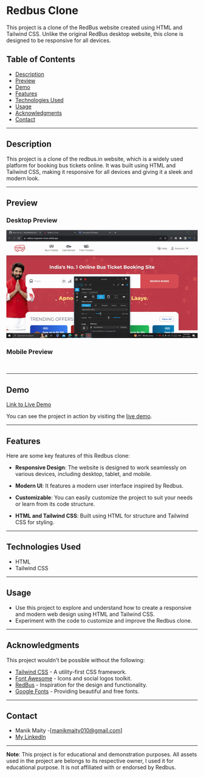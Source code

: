 # Redbus Clone
This project is a clone of the RedBus website created using HTML and Tailwind CSS. Unlike the original RedBus desktop website, this clone is designed to be responsive for all devices.


## Table of Contents

- [Description](#description)
- [Preview](#preview)
- [Demo](#demo)
- [Features](#features)  <!-- Add Features Section -->
- [Technologies Used](#technologies-used)
- [Usage](#usage)
- [Acknowledgments](#acknowledgments)
- [Contact](#contact)

---

## Description

This project is a clone of the redbus.in website, which is a widely used platform for booking bus tickets online. It was built using HTML and Tailwind CSS, making it responsive for all devices and giving it a sleek and modern look.

---

## Preview

### Desktop Preview
<img src="./assets/destop-preview.gif" alt="">

### Mobile Preview
<img src="./assets/mobile-preview.gif" alt="">

---



## Demo

[Link to Live Demo](https://redbus-resposive-clone.netlify.app/)

You can see the project in action by visiting the [live demo](https://redbus-resposive-clone.netlify.app/).

---

## Features

Here are some key features of this Redbus clone:

- **Responsive Design**: The website is designed to work seamlessly on various devices, including desktop, tablet, and mobile.

- **Modern UI**: It features a modern user interface inspired by Redbus.

- **Customizable**: You can easily customize the project to suit your needs or learn from its code structure.

- **HTML and Tailwind CSS**: Built using HTML for structure and Tailwind CSS for styling.

---

## Technologies Used

- HTML
- Tailwind CSS

---

## Usage

- Use this project to explore and understand how to create a responsive and modern web design using HTML and Tailwind CSS.
- Experiment with the code to customize and improve the Redbus clone.

---

## Acknowledgments

This project wouldn't be possible without the following:

- [Tailwind CSS](https://tailwindcss.com/) - A utility-first CSS framework.
- [Font Awesome](https://fontawesome.com/) - Icons and social logos toolkit.
- [RedBus](https://www.redbus.in/) - Inspiration for the design and functionality.
- [Google Fonts](https://fonts.google.com/) - Providing beautiful and free fonts.

---

## Contact

- Manik Maity -[manikmaity010@gmail.com]
- [My LinkedIn](https://www.linkedin.com/in/manikmaity/)

---

**Note**: This project is for educational and demonstration purposes. All assets used in the project are belongs to its respective owner, I used it for educational purpose. It is not affiliated with or endorsed by Redbus.

